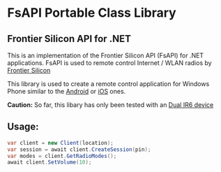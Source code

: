 # FsAPI Portable Class Library
## Frontier Silicon API for .NET
 
This is an implementation of the Frontier Silicon API (FsAPI) for .NET applications.
FsAPI is used to remote control Internet / WLAN radios by [Frontier Silicon](http://www.frontier-silicon.com/)

This library is used to create a remote control application for Windows Phone similar to the [Android](https://play.google.com/store/apps/details?id=com.frontier_silicon.fsirc) or [iOS](https://itunes.apple.com/us/app/dok/id546270847) ones.

**Caution:** So far, this libary has only been tested with an [Dual IR6 device](http://www.dual.de/produkte/digitalradio/radio-station-ir-6)

## Usage:

```csharp
var client = new Client(location);
var session = await client.CreateSession(pin);
var modes = client.GetRadioModes();
await client.SetVolume(10);
